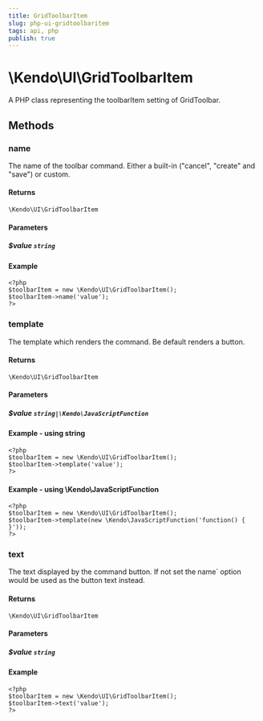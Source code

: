 ```yaml
---
title: GridToolbarItem
slug: php-ui-gridtoolbaritem
tags: api, php
publish: true
---
```


# \Kendo\UI\GridToolbarItem

A PHP class representing the toolbarItem setting of GridToolbar.


## Methods

### name
The name of the toolbar command. Either a built-in ("cancel", "create" and "save") or custom.

#### Returns
`\Kendo\UI\GridToolbarItem`

#### Parameters

##### $value `string`



#### Example 
    <?php
    $toolbarItem = new \Kendo\UI\GridToolbarItem();
    $toolbarItem->name('value');
    ?>

### template
The template which renders the command. Be default renders a button.

#### Returns
`\Kendo\UI\GridToolbarItem`

#### Parameters

##### $value `string|\Kendo\JavaScriptFunction`



#### Example  - using string
    <?php
    $toolbarItem = new \Kendo\UI\GridToolbarItem();
    $toolbarItem->template('value');
    ?>

#### Example  - using \Kendo\JavaScriptFunction
    <?php
    $toolbarItem = new \Kendo\UI\GridToolbarItem();
    $toolbarItem->template(new \Kendo\JavaScriptFunction('function() { }'));
    ?>

### text
The text displayed by the command button. If not set the name` option would be used as the button text instead.

#### Returns
`\Kendo\UI\GridToolbarItem`

#### Parameters

##### $value `string`



#### Example 
    <?php
    $toolbarItem = new \Kendo\UI\GridToolbarItem();
    $toolbarItem->text('value');
    ?>

 
